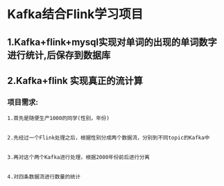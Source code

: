 # Kafka结合Flink学习项目

## 1.Kafka+flink+mysql实现对单词的出现的单词数字进行统计,后保存到数据库



## 2.Kafka+flink 实现真正的流计算



  ### 项目需求:
  
  
    1.首先是随便生产1000的同学(性别，年份)
    
    
    2.先经过一个Flink处理之后，根据性别分成两个数据流，分别到不同topic的Kafka中
    
    
    3.再对这个两个Kafka进行处理，根据2000年份前后进行分离
    
    
    4.对四条数据流进行数量的统计
